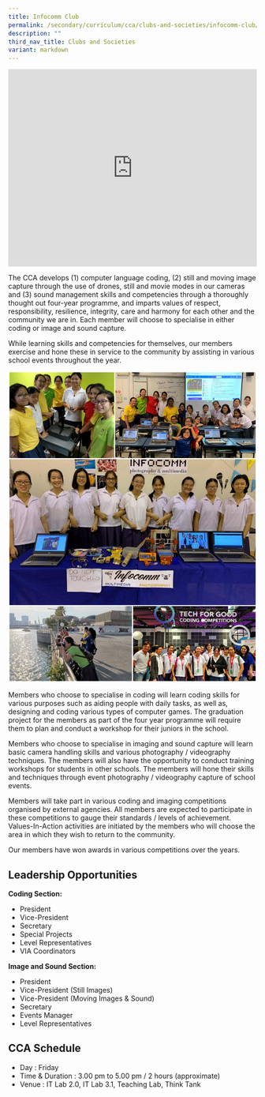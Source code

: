 ```yaml
---
title: Infocomm Club
permalink: /secondary/curriculum/cca/clubs-and-societies/infocomm-club/
description: ""
third_nav_title: Clubs and Societies
variant: markdown
---
```

<div style="width:100%; height:400px">
  <iframe class="ive_eobj_center" allowfullscreen="" frameborder="0" src="https://www.youtube.com/embed/IGFUwdtZD_0" height="100%" width="100%">
  </iframe>
</div>

The CCA develops (1) computer language coding, (2) still and moving image capture through the use of drones, still and movie modes in our cameras and (3) sound management skills and competencies through a thoroughly thought out four-year programme, and imparts values of respect, responsibility, resilience, integrity, care and harmony for each other and the community we are in. Each member will choose to specialise in either coding or image and sound capture.

While learning skills and competencies for themselves, our members exercise and hone these in service to the community by assisting in various school events throughout the year.

![](/images/Sec_cca/infocomm-2020.jpg)

Members who choose to specialise in coding will learn coding skills for various purposes such as aiding people with daily tasks, as well as, designing and coding various types of computer games. The graduation project for the members as part of the four year programme will require them to plan and conduct a workshop for their juniors in the school.

  

Members who choose to specialise in imaging and sound capture will learn basic camera handling skills and various photography / videography techniques. The members will also have the opportunity to conduct training workshops for students in other schools. The members will hone their skills and techniques through event photography / videography capture of school events.

  

Members will take part in various coding and imaging competitions organised by external agencies. All members are expected to participate in these competitions to gauge their standards / levels of achievement. Values-In-Action activities are initiated by the members who will choose the area in which they wish to return to the community.

Our members have won awards in various competitions over the years.


## Leadership Opportunities

**Coding Section:**
- President
- Vice-President
- Secretary
- Special Projects
- Level Representatives
- VIA Coordinators

**Image and Sound Section:**
- President
- Vice-President (Still Images)
- Vice-President (Moving Images &amp; Sound)
- Secretary
- Events Manager
- Level Representatives


## CCA Schedule
* Day : Friday
* Time &amp; Duration : 3.00 pm to 5.00 pm / 2 hours (approximate)
* Venue : IT Lab 2.0, IT Lab 3.1, Teaching Lab, Think Tank